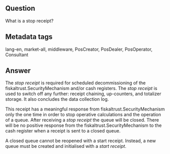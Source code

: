 ## Question
What is a stop receipt?

## Metadata tags
lang-en, market-all, middleware, PosCreator, PosDealer, PosOperator, Consultant

## Answer
The _stop receipt_ is required for scheduled decommissioning of the fiskaltrust.SecurityMechanism and/or cash registers. The _stop receipt_ is used to switch off any further: receipt chaining, up-counters, and totalizer storage. It also concludes the data collection log.

This receipt has a meaningful response from fiskaltrust.SecurityMechanism only the one time in order to stop operative calculations and the operation of a queue. After receiving a _stop receipt_ the queue will be closed. There will be no positive response from the fiskaltrust.SecurityMechanism to the cash register when a receipt is sent to a closed queue.

A closed queue cannot be reopened with a start receipt. Instead, a new queue must be created and initialised with a _start receipt_.
